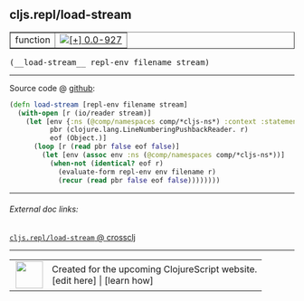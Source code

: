 ## cljs.repl/load-stream



 <table border="1">
<tr>
<td>function</td>
<td><a href="https://github.com/cljsinfo/cljs-api-docs/tree/0.0-927"><img valign="middle" alt="[+] 0.0-927" title="Added in 0.0-927" src="https://img.shields.io/badge/+-0.0--927-lightgrey.svg"></a> </td>
</tr>
</table>


 <samp>
(__load-stream__ repl-env filename stream)<br>
</samp>

---







Source code @ [github](https://github.com/clojure/clojurescript/blob/r971/src/clj/cljs/repl.clj#L86-L95):

```clj
(defn load-stream [repl-env filename stream]
  (with-open [r (io/reader stream)]
    (let [env {:ns (@comp/namespaces comp/*cljs-ns*) :context :statement :locals {}}
          pbr (clojure.lang.LineNumberingPushbackReader. r)
          eof (Object.)]
      (loop [r (read pbr false eof false)]
        (let [env (assoc env :ns (@comp/namespaces comp/*cljs-ns*))]
          (when-not (identical? eof r)
            (evaluate-form repl-env env filename r)
            (recur (read pbr false eof false))))))))
```

<!--
Repo - tag - source tree - lines:

 <pre>
clojurescript @ r971
└── src
    └── clj
        └── cljs
            └── <ins>[repl.clj:86-95](https://github.com/clojure/clojurescript/blob/r971/src/clj/cljs/repl.clj#L86-L95)</ins>
</pre>

-->

---



###### External doc links:

[`cljs.repl/load-stream` @ crossclj](http://crossclj.info/fun/cljs.repl/load-stream.html)<br>

---

 <table>
<tr><td>
<img valign="middle" align="right" width="48px" src="http://i.imgur.com/Hi20huC.png">
</td><td>
Created for the upcoming ClojureScript website.<br>
[edit here] | [learn how]
</td></tr></table>

[edit here]:https://github.com/cljsinfo/cljs-api-docs/blob/master/cljsdoc/cljs.repl/load-stream.cljsdoc
[learn how]:https://github.com/cljsinfo/cljs-api-docs/wiki/cljsdoc-files

<!--

This information was too distracting to show to readers, but I'll leave it
commented here since it is helpful to:

- pretty-print the data used to generate this document
- and show how to retrieve that data



The API data for this symbol:

```clj
{:ns "cljs.repl",
 :name "load-stream",
 :type "function",
 :signature ["[repl-env filename stream]"],
 :source {:code "(defn load-stream [repl-env filename stream]\n  (with-open [r (io/reader stream)]\n    (let [env {:ns (@comp/namespaces comp/*cljs-ns*) :context :statement :locals {}}\n          pbr (clojure.lang.LineNumberingPushbackReader. r)\n          eof (Object.)]\n      (loop [r (read pbr false eof false)]\n        (let [env (assoc env :ns (@comp/namespaces comp/*cljs-ns*))]\n          (when-not (identical? eof r)\n            (evaluate-form repl-env env filename r)\n            (recur (read pbr false eof false))))))))",
          :title "Source code",
          :repo "clojurescript",
          :tag "r971",
          :filename "src/clj/cljs/repl.clj",
          :lines [86 95]},
 :full-name "cljs.repl/load-stream",
 :full-name-encode "cljs.repl/load-stream",
 :history [["+" "0.0-927"]]}

```

Retrieve the API data for this symbol:

```clj
;; from Clojure REPL
(require '[clojure.edn :as edn])
(-> (slurp "https://raw.githubusercontent.com/cljsinfo/cljs-api-docs/catalog/cljs-api.edn")
    (edn/read-string)
    (get-in [:symbols "cljs.repl/load-stream"]))
```

-->
